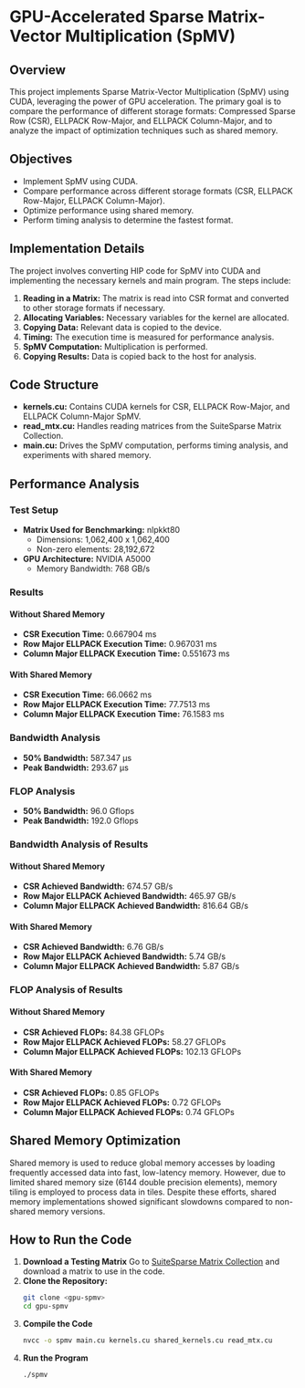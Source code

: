 # GPU-Accelerated Sparse Matrix-Vector Multiplication (SpMV)

## Overview
This project implements Sparse Matrix-Vector Multiplication (SpMV) using CUDA, leveraging the power of GPU acceleration. The primary goal is to compare the performance of different storage formats: Compressed Sparse Row (CSR), ELLPACK Row-Major, and ELLPACK Column-Major, and to analyze the impact of optimization techniques such as shared memory.

## Objectives
- Implement SpMV using CUDA.
- Compare performance across different storage formats (CSR, ELLPACK Row-Major, ELLPACK Column-Major).
- Optimize performance using shared memory.
- Perform timing analysis to determine the fastest format.

## Implementation Details
The project involves converting HIP code for SpMV into CUDA and implementing the necessary kernels and main program. The steps include:
1. **Reading in a Matrix:** The matrix is read into CSR format and converted to other storage formats if necessary.
2. **Allocating Variables:** Necessary variables for the kernel are allocated.
3. **Copying Data:** Relevant data is copied to the device.
4. **Timing:** The execution time is measured for performance analysis.
5. **SpMV Computation:** Multiplication is performed.
6. **Copying Results:** Data is copied back to the host for analysis.

## Code Structure
- **kernels.cu:** Contains CUDA kernels for CSR, ELLPACK Row-Major, and ELLPACK Column-Major SpMV.
- **read_mtx.cu:** Handles reading matrices from the SuiteSparse Matrix Collection.
- **main.cu:** Drives the SpMV computation, performs timing analysis, and experiments with shared memory.

## Performance Analysis
### Test Setup
- **Matrix Used for Benchmarking:** nlpkkt80
  - Dimensions: 1,062,400 x 1,062,400
  - Non-zero elements: 28,192,672
- **GPU Architecture:** NVIDIA A5000
  - Memory Bandwidth: 768 GB/s

### Results
#### Without Shared Memory
- **CSR Execution Time:** 0.667904 ms
- **Row Major ELLPACK Execution Time:** 0.967031 ms
- **Column Major ELLPACK Execution Time:** 0.551673 ms

#### With Shared Memory
- **CSR Execution Time:** 66.0662 ms
- **Row Major ELLPACK Execution Time:** 77.7513 ms
- **Column Major ELLPACK Execution Time:** 76.1583 ms

### Bandwidth Analysis
- **50% Bandwidth:** 587.347 µs
- **Peak Bandwidth:** 293.67 µs

### FLOP Analysis
- **50% Bandwidth:** 96.0 Gflops
- **Peak Bandwidth:** 192.0 Gflops

### Bandwidth Analysis of Results
#### Without Shared Memory
- **CSR Achieved Bandwidth:** 674.57 GB/s
- **Row Major ELLPACK Achieved Bandwidth:** 465.97 GB/s
- **Column Major ELLPACK Achieved Bandwidth:** 816.64 GB/s

#### With Shared Memory
- **CSR Achieved Bandwidth:** 6.76 GB/s
- **Row Major ELLPACK Achieved Bandwidth:** 5.74 GB/s
- **Column Major ELLPACK Achieved Bandwidth:** 5.87 GB/s

### FLOP Analysis of Results
#### Without Shared Memory
- **CSR Achieved FLOPs:** 84.38 GFLOPs
- **Row Major ELLPACK Achieved FLOPs:** 58.27 GFLOPs
- **Column Major ELLPACK Achieved FLOPs:** 102.13 GFLOPs

#### With Shared Memory
- **CSR Achieved FLOPs:** 0.85 GFLOPs
- **Row Major ELLPACK Achieved FLOPs:** 0.72 GFLOPs
- **Column Major ELLPACK Achieved FLOPs:** 0.74 GFLOPs

## Shared Memory Optimization
Shared memory is used to reduce global memory accesses by loading frequently accessed data into fast, low-latency memory. However, due to limited shared memory size (6144 double precision elements), memory tiling is employed to process data in tiles. Despite these efforts, shared memory implementations showed significant slowdowns compared to non-shared memory versions.

## How to Run the Code
1. **Download a Testing Matrix**
   Go to [SuiteSparse Matrix Collection](https://sparse.tamu.edu/) and download a matrix to use in the code.
2. **Clone the Repository:**
   ```bash
   git clone <gpu-spmv>
   cd gpu-spmv
   ```
3. **Compile the Code**
   ```bash
   nvcc -o spmv main.cu kernels.cu shared_kernels.cu read_mtx.cu
   ```
4. **Run the Program**
   ```bash
   ./spmv
   ```